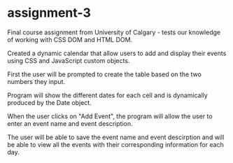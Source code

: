 # assignment-3
Final course assignment from University of Calgary - tests our knowledge of working with CSS DOM and HTML DOM.  

Created a dynamic calendar that allow users to add and display their events using CSS and JavaScript custom objects.

First the user will be prompted to create the table based on the two numbers they input.

Program will show the different dates for each cell and is dynamically produced by the Date object.

When the user clicks on "Add Event", the program will allow the user to enter an event name and event description.

The user will be able to save the event name and event descirption and will be able to view all the events with their corresponding information for each day.

